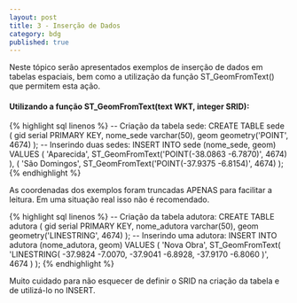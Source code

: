 ```yaml
---
layout: post
title: 3 - Inserção de Dados
category: bdg
published: true
---
```


Neste tópico serão apresentados exemplos de inserção de dados em tabelas espaciais, bem como a utilização da função ST_GeomFromText() que permitem esta ação.

#### Utilizando a função ST_GeomFromText(text WKT, integer SRID):



{% highlight sql linenos %}
-- Criação da tabela sede:
CREATE TABLE sede ( 
	gid serial PRIMARY KEY, 
	nome_sede varchar(50), 
	geom geometry('POINT', 4674) 
);
-- Inserindo duas sedes:
INSERT INTO sede (nome_sede, geom) VALUES
(
 'Aparecida', ST_GeomFromText('POINT(-38.0863 -6.7870)', 4674)
),
(
 'São Domingos', ST_GeomFromText('POINT(-37.9375 -6.8154)', 4674)
);
{% endhighlight %}

<p class="info">As coordenadas dos exemplos foram truncadas APENAS para facilitar a leitura. Em uma situação real isso não é recomendado.</p>

{% highlight sql linenos %}
-- Criação da tabela adutora:
CREATE TABLE adutora ( 
	gid serial PRIMARY KEY, 
	nome_adutora varchar(50), 
	geom geometry('LINESTRING', 4674) 
);
-- Inserindo uma adutora:
INSERT INTO adutora (nome_adutora, geom) VALUES
(
	'Nova Obra',
	 ST_GeomFromText(
	 	'LINESTRING(
	 		-37.9824 -7.0070,
	 		-37.9041 -6.8928,
	 		-37.9170 -6.8060
	 	)', 4674
	 )
);
{% endhighlight %}

<p class="warning">Muito cuidado para não esquecer de definir o SRID na criação da tabela e de utilizá-lo no INSERT.</p>

